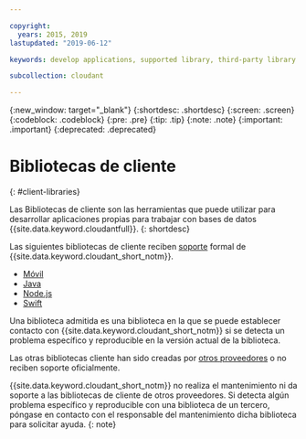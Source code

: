 ```yaml
---

copyright:
  years: 2015, 2019
lastupdated: "2019-06-12"

keywords: develop applications, supported library, third-party library

subcollection: cloudant

---
```


{:new_window: target="_blank"}
{:shortdesc: .shortdesc}
{:screen: .screen}
{:codeblock: .codeblock}
{:pre: .pre}
{:tip: .tip}
{:note: .note}
{:important: .important}
{:deprecated: .deprecated}

<!-- Acrolinx: 2019-01-15 -->

# Bibliotecas de cliente
{: #client-libraries}

Las Bibliotecas de cliente son las herramientas que puede utilizar para desarrollar aplicaciones propias para trabajar con bases de datos {{site.data.keyword.cloudantfull}}.
{: shortdesc}

Las siguientes bibliotecas de cliente reciben [soporte](/docs/services/Cloudant?topic=cloudant-supported-client-libraries#supported-client-libraries) formal de {{site.data.keyword.cloudant_short_notm}}.

-	[Móvil](/docs/services/Cloudant?topic=cloudant-supported-client-libraries#mobile)
-	[Java](/docs/services/Cloudant?topic=cloudant-supported-client-libraries#java-supported)
-	[Node.js](/docs/services/Cloudant?topic=cloudant-supported-client-libraries#node-js-supported)
-	[Swift](/docs/services/Cloudant?topic=cloudant-supported-client-libraries#swift)

Una biblioteca admitida es una biblioteca en la que se puede establecer contacto con {{site.data.keyword.cloudant_short_notm}} si se detecta un problema específico y reproducible en la versión actual de la biblioteca.

Las otras bibliotecas cliente han sido creadas por [otros proveedores](/docs/services/Cloudant?topic=cloudant-third-party-client-libraries#third-party-client-libraries) o no reciben soporte oficialmente.

{{site.data.keyword.cloudant_short_notm}} no realiza el mantenimiento ni da soporte a las bibliotecas de cliente de otros proveedores. Si detecta algún problema específico y reproducible con una biblioteca de un tercero, póngase en contacto con el responsable del mantenimiento dicha biblioteca para solicitar ayuda.
{: note}


